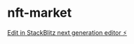 # nft-market

[Edit in StackBlitz next generation editor ⚡️](https://stackblitz.com/~/github.com/maikCyphlock/nft-market)